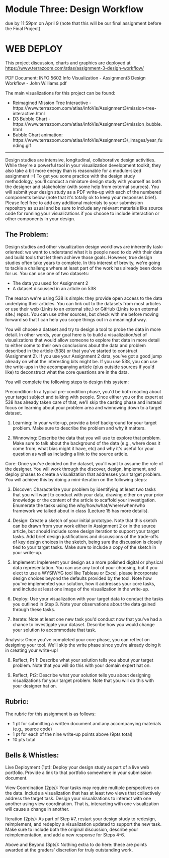 # Module Three: Design Workflow

due by 11:59pm on April 9 (note that this will be our final assignment before the Final Project)

# WEB DEPLOY
This project discussion, charts and graphics are deployed at https://www.terrazoom.com/atlas/assignment-3-design-workflow/

PDF Document: INFO 5602 Info Visualization - Assignment3 Design Workflow - John Williams.pdf

The main visualizations for this project can be found:
<ul>
  <li>Reimagined Mission Tree Interactive -  https://www.terrazoom.com/atlas/infoVis/Assignment3/mission-tree-interactive.html </li>
  <li>D3 Bubble Chart - https://www.terrazoom.com/atlas/infoVis/Assignment3/mission_bubble.html</li>
  <li>Bubble Chart animation: https://www.terrazoom.com/atlas/infoVis/Assignment3/_images/year_funding.gif</li>
</ul>

<hr />

Design studies are intensive, longitudinal, collaborative design activities. While they're a powerful tool in your visualization development toolkit, they also take a bit more energy than is reasonable for a module-sized assignment :-) To get you some practice with the design study methodology, you'll conduct a miniature design study with yourself as both the designer and stakeholder (with some help from external sources). You will submit your design study as a PDF write-up with each of the numbered components below (note that it's totally ok to keep your responses brief). Please feel free to add any additional materials to your submission repository as usual and be sure to include any relevant materials like source code for running your visualizations if you choose to include interaction or other components in your design.

## The Problem:

Design studies and other visualization design workflows are inherently task-oriented: we want to understand what it is people need to do with their data and build tools that let them achieve those goals. However, true design studies often take years to complete. In this interest of brevity, we're going to tackle a challenge where at least part of the work has already been done for us. You can use one of two datasets:
<ul>
<li>The data you used for Assignment 2
<li>A dataset discussed in an article on 538
</ul>

The reason we're using 538 is simple: they provide open access to the data underlying their articles. You can link out to the datasets from most articles or use their web (Links to an external site.) or GitHub (Links to an external site.) repos. You can use other sources, but check with me before moving forward so that I can help you scope things out in a meaningful way.

You will choose a dataset and try to design a tool to probe the data in more detail. In other words, your goal here is to build a visualization/set of visualizations that would allow someone to explore that data in more detail to either come to their own conclusions about the data and problem described in the article (538) or that you've started to construct (Assignment 2). If you use your Assignment 2 data, you've got a good jump already on what the interesting bits might be. If you use 538, you can use the write-ups in the accompanying article (plus outside sources if you'd like) to deconstruct what the core questions are in the data.

You will complete the following steps to design this system:

Precondition: In a typical pre-condition phase, you'd be both reading about your target subject and talking with people. Since either you or the expert at 538 has already taken care of that, we'll skip the casting phase and instead focus on learning about your problem area and winnowing down to a target dataset.

1. Learning: In your write-up, provide a brief background for your target problem. Make sure to describe the problem and why it matters.

2. Winnowing: Describe the data that you will use to explore that problem. Make sure to talk about the background of the data (e.g., where does it come from, what bias might it have, etc) and why it's useful for your question as well as including a link to the source article.



Core: Once you've decided on the dataset, you'll want to assume the role of the designer. You will work through the discover, design, implement, and deploy phases to create a visualization that addresses your target problem. You will achieve this by doing a mini-iteration on the following steps:

3. Discover: Characterize your problem by identifying at least two tasks that you will want to conduct with your data, drawing either on your prior knowledge or the content of the article to scaffold your investigation. Enumerate the tasks using the why/how/what/where/when/who framework we talked about in class (Lecture 15 has more details).

4. Design: Create a sketch of your initial prototype. Note that this sketch can be drawn from your work either in Assignment 2 or in the source article, but should include some design iteration to support your target tasks. Add brief design justifications and discussions of the trade-offs of key design choices in the sketch, being sure the discussion is closely tied to your target tasks. Make sure to include a copy of the sketch in your write-up.

5. Implement: Implement your design as a more polished digital or physical data representation. You can use any tool of your choosing, but if you elect to use a WYSIWYG tool like Tableau or Excel, please incorporate design choices beyond the defaults provided by the tool. Note how you've implemented your solution, how it addresses your core tasks, and include at least one image of the visualization in the write-up.

6. Deploy: Use your visualization with your target data to conduct the tasks you outlined in Step 3. Note your observations about the data gained through these tasks.

7. Iterate: Note at least one new task you'd conduct now that you've had a chance to investigate your dataset. Describe how you would change your solution to accommodate that task.



Analysis: Once you've completed your core phase, you can reflect on designing your tool. We'll skip the write phase since you're already doing it in creating your write-up!

8. Reflect, Pt 1: Describe what your solution tells you about your target problem. Note that you will do this with your domain expert hat on.

9. Reflect, Pt2: Describe what your solution tells you about designing visualizations for your target problem. Note that you will do this with your designer hat on.



## Rubric:

The rubric for this assignment is as follows:

<ul>
<li> 1 pt for submitting a written document and any accompanying materials (e.g., source code)
<li>1 pt for each of the nine write-up points above (9pts total)
<li>10 pts total
</ul>


## Bells & Whistles:

Live Deployment (1pt): Deploy your design study as part of a live web portfolio. Provide a link to that portfolio somewhere in your submission document.

View Coordination (2pts): Your tasks may require multiple perspectives on the data. Include a visualization that has at least two views that collectively address the target task. Design your visualizations to interact with one another using view coordination. That is, interacting with one visualization will cause a change in another.

Iteration (2pts): As part of Step #7, restart your design study to redesign, reimplement, and redeploy a visualization updated to support the new task. Make sure to include both the original discussion, describe your reimplementation, and add a new response for Steps 4-6.

Above and Beyond (3pts): Nothing extra to do here: these are points awarded at the graders' discretion for truly outstanding work.
